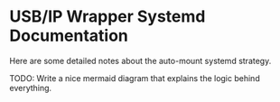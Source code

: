 # USB/IP Wrapper Systemd Documentation

Here are some detailed notes about the auto-mount systemd strategy.

TODO: Write a nice mermaid diagram that explains the logic behind everything.